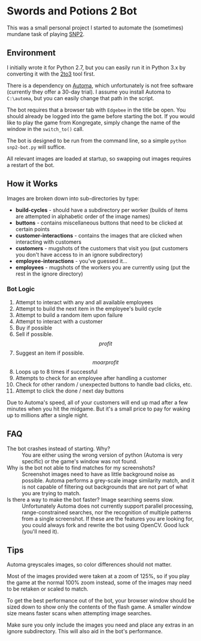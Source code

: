 # Swords and Potions 2 Bot

This was a small personal project I started to automate the (sometimes) mundane task of playing [SNP2](http://www.edgebee.com/games?id=5).

## Environment

I initially wrote it for Python 2.7, but you can easily run it in Python 3.x by converting it with the [2to3](https://docs.python.org/2/library/2to3.html) tool first.

There is a dependency on [Automa](http://www.getautoma.com/download), which unfortunately is not free software (currently they offer a 30-day trial). I assume you install Automa to `C:\automa`, but you can easily change that path in the script.

The bot requires that a browser tab with `Edgebee` in the title be open. You should already be logged into the game before starting the bot. If you would like to play the game from Kongregate, simply change the name of the window in the `switch_to()` call.

The bot is designed to be run from the command line, so a simple `python snp2-bot.py` will suffice. 

All relevant images are loaded at startup, so swapping out images requires a restart of the bot.

## How it Works

Images are broken down into sub-directories by type:
 * **build-cycles** - should have a subdirectory per worker (builds of items are attempted in alphabetic order of the image names)
 * **buttons** - contains miscellaneous buttons that need to be clicked at certain points
 * **customer-interactions** - contains the images that are clicked when interacting with customers
 * **customers** - mugshots of the customers that visit you (put customers you don't have access to in an ignore subdirectory)
 * **employee-interactions** - you've guessed it...
 * **employees** - mugshots of the workers you are currently using (put the rest in the ignore directory)

### Bot Logic

 1. Attempt to interact with any and all available employees
   1. Attempt to build the next item in the employee's build cycle
   2. Attempt to build a random item upon failure
 2. Attempt to interact with a customer
   1. Buy if possible
   2. Sell if possible. $$profit$$
   3. Suggest an item if possible. $$moar profit$$
   4. Loops up to 8 times if successful
   5. Attempts to check for an employee after handling a customer
 3. Check for other random / unexpected buttons to handle bad clicks, etc.
 4. Attempt to click the done / next day buttons

Due to Automa's speed, all of your customers will end up mad after a few minutes when you hit the midgame. But it's a small price to pay for waking up to millions after a single night. 

## FAQ

<dl>
 <dt>The bot crashes instead of starting. Why?</dt>
 <dd>You are either using the wrong version of python (Automa is very specific) or the game's window was not found.</dd>
 <dt>Why is the bot not able to find matches for my screenshots?</dt>
 <dd>Screenshot images need to have as little background noise as possible. Automa performs a grey-scale image similarity match, and it is not capable of filtering out backgrounds that are not part of what you are trying to match.</dd>
 <dt>Is there a way to make the bot faster? Image searching seems slow.</dt>
 <dd>Unfortunately Automa does not currently support parallel processing, range-constrained searches, nor the recognition of multiple patterns from a single screenshot. If these are the features you are looking for, you could always fork and rewrite the bot using OpenCV. Good luck (you'll need it).</dd>
</dl>

## Tips

Automa greyscales images, so color differences should not matter. 

Most of the images provided were taken at a zoom of 125%, so if you play the game at the normal 100% zoom instead, some of the images may need to be retaken or scaled to match. 

To get the best performance out of the bot, your browser window should be sized down to show only the contents of the flash game. A smaller window size means faster scans when attempting image searches.

Make sure you only include the images you need and place any extras in an ignore subdirectory. This will also aid in the bot's performance.
